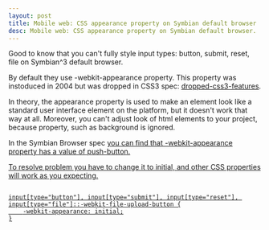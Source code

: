 ```yaml
---
layout: post
title: Mobile web: CSS appearance property on Symbian default browser
desc: Mobile web: CSS appearance property on Symbian default browser.
---
```


Good to know that you can't fully style input types: button, submit, reset, file on Symbian^3 default browser.

By default they use -webkit-appearance property. This property was instoduced in 2004 but was dropped in CSS3 spec:
<a href="http://wiki.csswg.org/spec/css4-ui#dropped-css3-features" target="_blank">dropped-css3-features</a>.

In theory, the appearance property is used to make an element look like a standard user interface element on the platform, but it doesn't work that way at all.
Moreover, you can't adjust look of html elements to your project, because property, such as background is ignored.

In the Symbian Browser spec <a href="http://www.developer.nokia.com/Resources/Library/Web/nokia-browsers/symbian-browsers/default-css-style-sheet.html" target="_blank">
you can find that -webkit-appearance property has a value of push-button.

To resolve problem you have to change it to initial, and other CSS properties will work as you expecting.

<pre>
<code>
input[type="button"], input[type="submit"], input[type="reset"], input[type="file"]::-webkit-file-upload-button {
    -webkit-appearance: initial;
}
</pre>
</code>